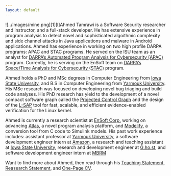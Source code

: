 ```yaml
---
layout: default
---
```

![../images/mine.png][1][l]Ahmed Tamrawi is a Software Security researcher and instructor, and a full-stack developer. He has extensive experience in program analysis to detect novel and sophisticated algoithmic complexity and side channel attacks in Java applications and malware in Android applications. Ahmed has experience in working on two high profile DARPA programs: APAC and STAC programs. He served on the ISU team as an analyst for [DARPA’s Automated Program Analysis for Cybersecurity (APAC)](https://www.darpa.mil/program/automated-program-analysis-for-cybersecurity) program. Currently, he is serving on the EnSoft team on [DARPA’s Space/Time Analysis for Cybersecurity (STAC)](https://www.darpa.mil/program/space-time-analysis-for-cybersecurity) program.

Ahmed holds a PhD and MSc degrees in Computer Engineering from [Iowa State University](https://www.iastate.edu/), and B.S in Computer Engineering from [Yarmouk University](https://www.yu.edu.jo/). His MSc research was focused on developing novel bug triaging and build code analyses. His PhD research has yield to the development of a novel compact software graph called the [Projected Control Graph](https://www.ece.iastate.edu/kcsl/science-of-computer-programming-projected-control-graph/) and the design of the [L-SAP](https://kcsl.github.io/L-SAP) tool for fast, scalable, and efficient evidence-enabled verification for the Linux kernel.

Ahmed is currently a research scientist at [EnSoft Corp.](https://www.ensoftcorp.com) working on advancing [Atlas](http://www.ensoftcorp.com/atlas/), a novel program analysis platform, and [Modelify](https://www.ensoftcorp.com/modelify/), a conversion tool from C code to Simulink models. His past work experience includes: assistant professor at [Yarmouk University](https://www.yu.edu.jo/), a software development engineer intern at [Amazon](https://www.amazon.com), a research and teaching assistant at [Iowa State University](https://www.iastate.edu/), research and development engineer at [G.ho.st](https://en.wikipedia.org/wiki/G.ho.st), and software development engineer intern at [MBRM](https://www.mbrm.com/.)

Want to find more about Ahmed, then read through his [Teaching Statement](https://raw.githubusercontent.com/atamrawi/atamrawi.github.io/master/resources/Tamrawi,Ahmed-teaching_statement.pdf), [Reasearch Statement](https://raw.githubusercontent.com/atamrawi/atamrawi.github.io/master/resources/Tamrawi,Ahmed-research_statement.pdf), and [One-Page CV](https://raw.githubusercontent.com/atamrawi/atamrawi.github.io/master/resources/Tamrawi,Ahmed-resume.pdf).